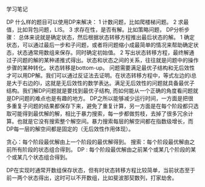 学习笔记

DP
什么样的题目可以使用DP来解决：
1 计数问题，比如爬楼梯问题。
2 求最值，比如背包问题，LIS。
3 求存在性，是否有解。比如策略问题，
DP分析步骤：
总体来说就是确定状态，然后根据状态转移方程推出最后状态的解。
1 确定状态，可以通过最后一步和子问题，或者将问题缩小成最简单的情况来帮助确定状态，状态通常用数组来保存。同时确定初始值。
2 写出状态转移方程，最终解通过子问题的解的某种递推式得出。状态和状态之间的关系，往往就是问题中的操作步骤的某种转化。状态转移是bottom-up。
问题需要满足最优子结构和无后效性才可以用DP解。我们可以通过反证法去证明。在状态转移方程中，等式左边的i总是大于右边的i，这就是无后效性的数学表达。满足无后效性的问题就具备最优子结构。我们解DP问题就是要找到最优子结构, 而如何能从一个正确的角度看问题就是DP问题的难点也是有趣的地方。
DP之所以能够减少运行时间，一方面是把很多重复子问题的结果都保存下来，避免了重复计算，另一方面是在每个阶段都只选取可能得到最优解的解，相比于暴力搜索，每一步都做剪枝，去掉了很多冗余计算。也就是它没有搜索整个解空间。暴力搜索每层的解空间都在指数级增长，而DP每一层的解空间都是固定的（无后效性作用体现）。

贪心：每个阶段最优解由上一个阶段的最优解得到。
搜索：每个阶段最优解由之前所有阶段的状态组合得到。
DP :  每个阶段最优解由之前某个或某几个阶段的某个或某几个状态组合得到。 

DP在实现时通常开数组保存状态，但有时状态转移方程比较简单，当前状态至于前一两个状态得出，这时可以不开数组，比如斐波那契数列，打家劫舍。

